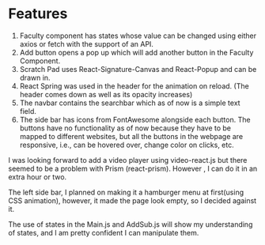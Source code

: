 # Features
1. Faculty component has states whose value can be changed using either axios or fetch with the support of an API.
2. Add button opens a pop up which will add another button in the Faculty Component. 
3. Scratch Pad uses React-Signature-Canvas and React-Popup and can be drawn in. 
4. React Spring was used in the header for the animation on reload. (The header comes down as well as its opacity increases)
5. The navbar contains the searchbar which as of now is a simple text field. 
6. The side bar has icons from FontAwesome alongside each button. The buttons have no functionality as of now because they have to be mapped to different websites, but all the buttons in the webpage are responsive, i.e., can be hovered over, change color on clicks, etc.

I was looking forward to add a video player using video-react.js but there seemed to be a problem with Prism (react-prism). However , I can do it in an extra hour or two. 

The left side bar, I planned on making it a hamburger menu at first(using CSS animation), however, it made the page look empty, so I decided against it. 

The use of states in the Main.js and AddSub.js will show my understanding of states, and I am pretty confident I can manipulate them. 

